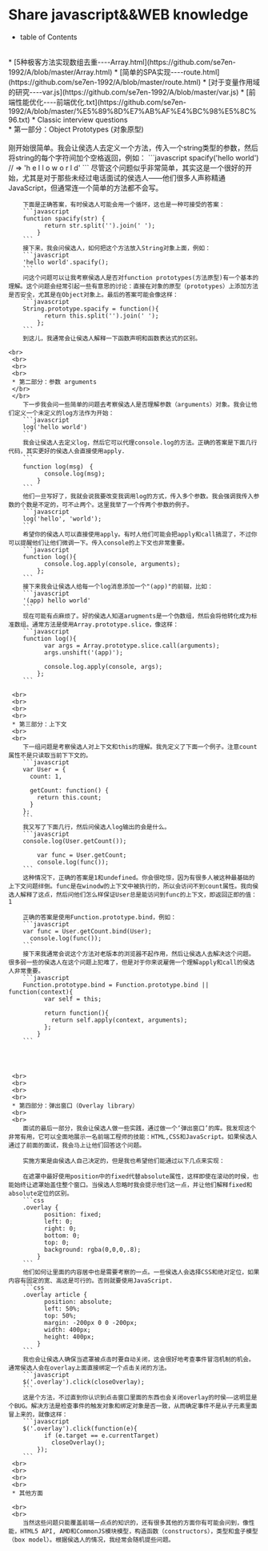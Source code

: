 Share javascript&&WEB knowledge
====


* table of Contents
 <br>
     * [5种极客方法实现数组去重----Array.html](https://github.com/se7en-1992/A/blob/master/Array.html)
     * [简单的SPA实现----route.html](https://github.com/se7en-1992/A/blob/master/route.html)
     * [对于变量作用域的研究----var.js](https://github.com/se7en-1992/A/blob/master/var.js)
     * [前端性能优化----前端优化.txt](https://github.com/se7en-1992/A/blob/master/%E5%89%8D%E7%AB%AF%E4%BC%98%E5%8C%96.txt)
* Classic interview questions
 <br>
     * 第一部分：Object Prototypes (对象原型)
     <br>
     <br>
         刚开始很简单。我会让侯选人去定义一个方法，传入一个string类型的参数，然后将string的每个字符间加个空格返回，例如：
        ```javascript
        spacify('hello world') // => 'h e l l o  w o r l d'
        ```
        尽管这个问题似乎非常简单，其实这是一个很好的开始，尤其是对于那些未经过电话面试的侯选人——他们很多人声称精通JavaScript，但通常连一个简单的方法都不会写。

        下面是正确答案，有时侯选人可能会用一个循环，这也是一种可接受的答案：
        ```javascript
        function spacify(str) {
              return str.split('').join(' ');
            }
        ```    
        接下来，我会问侯选人，如何把这个方法放入String对象上面，例如：
        ```javascript
        'hello world'.spacify();
        ```
        问这个问题可以让我考察侯选人是否对function prototypes(方法原型)有一个基本的理解。这个问题会经常引起一些有意思的讨论：直接在对象的原型（prototypes）上添加方法是否安全，尤其是在Object对象上。最后的答案可能会像这样：
        ```javascript
        String.prototype.spacify = function(){
              return this.split('').join(' ');
            };
        ```
        到这儿，我通常会让侯选人解释一下函数声明和函数表达式的区别。

    <br>
     <br>
     <br>
     <br>
     * 第二部分：参数 arguments
     </br>
     </br>
        下一步我会问一些简单的问题去考察侯选人是否理解参数（arguments）对象。我会让他们定义一个未定义的log方法作为开始：
        ```javascript
        log('hello world')
        ```
        我会让侯选人去定义log，然后它可以代理console.log的方法。正确的答案是下面几行代码，其实更好的侯选人会直接使用apply.
        ```
        function log(msg)　{
              console.log(msg);
            }
        ```
        他们一旦写好了，我就会说我要改变我调用log的方式，传入多个参数。我会强调我传入参数的个数是不定的，可不止两个。这里我举了一个传两个参数的例子。
        ```javascript
        log('hello', 'world');
        ```
        希望你的侯选人可以直接使用apply。有时人他们可能会把apply和call搞混了，不过你可以提醒他们让他们微调一下。传入console的上下文也非常重要。
        ```javascript
        function log(){
              console.log.apply(console, arguments);
            };
        ```    
        接下来我会让侯选人给每一个log消息添加一个"(app)"的前辍，比如：
        ```javascript
        '(app) hello world'
        ```
        现在可能有点麻烦了。好的侯选人知道arugments是一个伪数组，然后会将他转化成为标准数组。通常方法是使用Array.prototype.slice，像这样：
        ```javascript
        function log(){
              var args = Array.prototype.slice.call(arguments);
              args.unshift('(app)');

              console.log.apply(console, args);
            };
        ```

     <br>
     <br>
     <br>
     <br>
     * 第三部分：上下文
     <br>
     <br>
        下一组问题是考察侯选人对上下文和this的理解。我先定义了下面一个例子。注意count属性不是只读取当前下下文的。
        ```javascript
        var User = {
          count: 1,

          getCount: function() {
            return this.count;
          }
        };
        ```
        我又写了下面几行，然后问侯选人log输出的会是什么。
        ```javascript
        console.log(User.getCount());

            var func = User.getCount;
            console.log(func());
        ```    
        这种情况下，正确的答案是1和undefined。你会很吃惊，因为有很多人被这种最基础的上下文问题绊倒。func是在winodw的上下文中被执行的，所以会访问不到count属性。我向侯选人解释了这点，然后问他们怎么样保证User总是能访问到func的上下文，即返回正即的值：1

        正确的答案是使用Function.prototype.bind，例如：
        ```javascript
        var func = User.getCount.bind(User);
          console.log(func());
        ```  
        接下来我通常会说这个方法对老版本的浏览器不起作用，然后让侯选人去解决这个问题。很多弱一些的侯选人在这个问题上犯难了，但是对于你来说雇佣一个理解apply和call的侯选人非常重要。
        ```javascript
        Function.prototype.bind = Function.prototype.bind || function(context){
              var self = this;

              return function(){
                return self.apply(context, arguments);
              };
            }
        ```




     <br>
     <br>
     <br>
     <br>
     * 第四部分：弹出窗口（Overlay library）
     <br>
     <br>
        面试的最后一部分，我会让侯选人做一些实践，通过做一个‘弹出窗口’的库。我发现这个非常有用，它可以全面地展示一名前端工程师的技能：HTML,CSS和JavaScript。如果侯选人通过了前面的面试，我会马上让他们回答这个问题。

        实施方案是由侯选人自己决定的，但是我也希望他们能通过以下几点来实现：

        在遮罩中最好使用position中的fixed代替absolute属性，这样即使在滚动的时侯，也能始终让遮罩始盖住整个窗口。当侯选人忽略时我会提示他们这一点，并让他们解释fixed和absolute定位的区别。
        ```css
        .overlay {
              position: fixed;
              left: 0;
              right: 0;
              bottom: 0;
              top: 0;
              background: rgba(0,0,0,.8);
            }
        ```    
        他们如何让里面的内容居中也是需要考察的一点。一些侯选人会选择CSS和绝对定位，如果内容有固定的宽、高这是可行的。否则就要使用JavaScript.
        ```css
        .overlay article {
              position: absolute;
              left: 50%;
              top: 50%;
              margin: -200px 0 0 -200px;
              width: 400px;
              height: 400px;
            }
        ```    
        我也会让侯选人确保当遮罩被点击时要自动关闭，这会很好地考查事件冒泡机制的机会。通常侯选人会在overlay上面直接绑定一个点击关闭的方法。
        ```javascript
        $('.overlay').click(closeOverlay);
        ```
        这是个方法，不过直到你认识到点击窗口里面的东西也会关闭overlay的时侯——这明显是个BUG。解决方法是检查事件的触发对象和绑定对象是否一致，从而确定事件不是从子元素里面冒上来的，就像这样：
        ```javascript
        $('.overlay').click(function(e){
              if (e.target == e.currentTarget)
                closeOverlay();
            });
        ```    
     <br>
     <br>
     <br>
     <br>
     * 其他方面

     <br>
     <br>
        当然这些问题只能覆盖前端一点点的知识的，还有很多其他的方面你有可能会问到，像性能，HTML5 API, AMD和CommonJS模块模型，构造函数（constructors），类型和盒子模型（box model）。根据侯选人的情况，我经常会随机提些问题。
